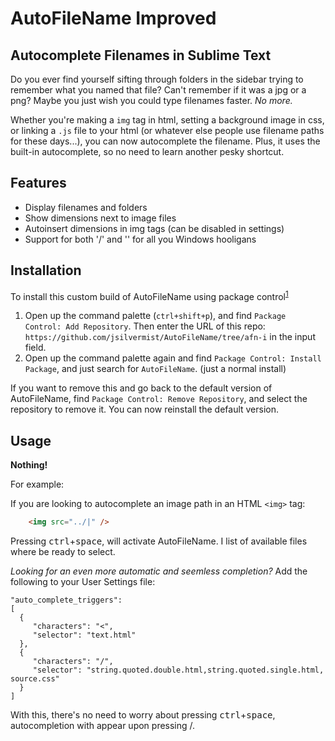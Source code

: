 AutoFileName Improved
============

Autocomplete Filenames in Sublime Text
--------------------------------------
Do you ever find yourself sifting through folders in the sidebar trying to remember what you named that file? Can't remember if it was a jpg or a png? Maybe you just wish you could type filenames faster. *No more.*

Whether you're making a `img` tag in html, setting a background image in css, or linking a `.js` file to your html (or whatever else people use filename paths for these days...), you can now autocomplete the filename. Plus, it uses the built-in autocomplete, so no need to learn another pesky shortcut.

Features
--------

- Display filenames and folders
- Show dimensions next to image files
- Autoinsert dimensions in img tags (can be disabled in settings)
- Support for both '/' and '\' for all you Windows hooligans

Installation
------------
To install this custom build of AutoFileName using package control<sup>[1](#pc-add-repo)</sup>

1. Open up the command palette (`ctrl+shift+p`), and find `Package Control: Add Repository`. Then enter the URL of this repo: `https://github.com/jsilvermist/AutoFileName/tree/afn-i` in the input field.
2. Open up the command palette again and find `Package Control: Install Package`, and just search for `AutoFileName`. (just a normal install)

If you want to remove this and go back to the default version of AutoFileName, find `Package Control: Remove Repository`, and select the repository to remove it. You can now reinstall the default version.

Usage
-----
**Nothing!**

For example:

If you are looking to autocomplete an image path in an HTML `<img>` tag:
```html
    <img src="../|" />
```

Pressing <kbd>ctrl</kbd>+<kbd>space</kbd>, will activate AutoFileName.  I list of available files where be ready to select.

*Looking for an even more automatic and seemless completion?*  Add the following to your User Settings file:
    
    "auto_complete_triggers":
    [
      {
         "characters": "<",
         "selector": "text.html"
      },
      {
         "characters": "/",
         "selector": "string.quoted.double.html,string.quoted.single.html, source.css"
      }
    ]

With this, there's no need to worry about pressing <kbd>ctrl</kbd>+<kbd>space</kbd>, autocompletion with appear upon pressing /.

